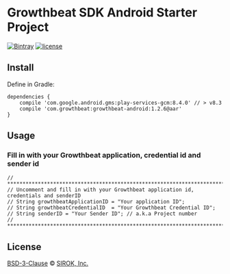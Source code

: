 # Growthbeat SDK Android Starter Project

[![Bintray][bintray-badge]][bintray-link]
[![license][license-badge]][license-link]

## Install

Define in Gradle:

```
dependencies {
    compile 'com.google.android.gms:play-services-gcm:8.4.0' // > v8.3
    compile 'com.growthbeat:growthbeat-android:1.2.6@aar'
}
```

## Usage

### Fill in with your Growthbeat application, credential id and sender id

```
// ****************************************************************************
// Uncomment and fill in with your Growthbeat application id, credentials and senderID
// String growthbeatApplicationID = "Your application ID";
// String growthbeatCredentialID  = "Your Growthbeat Credential ID";
// String senderID = "Your Sender ID"; // a.k.a Project number
// ****************************************************************************
```

## License

[BSD-3-Clause][license-link] © [SIROK, Inc.][sirok]


[sirok]: http://sirok.co.jp/

[bintray-badge]: https://img.shields.io/bintray/v/growthbeat/maven/growthbeat-android.svg?style=flat-square
[bintray-link]: https://bintray.com/growthbeat/maven/growthbeat-android/1.2.6/view

[license-badge]: https://img.shields.io/github/license/growthbeat/Growthbeat-SDK-Android-Starter-Project.svg?style=flat-square
[license-link]: https://github.com/growthbeat/Growthbeat-SDK-Android-Starter-Project/blob/master/LICENSE
